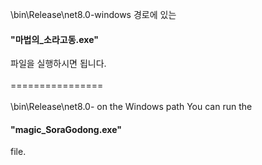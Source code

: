 \bin\Release\net8.0-windows 경로에 있는
<h4>"마법의_소라고동.exe"</h4>파일을 실행하시면 됩니다.
<br>
<br>
================
<br>
<br>
\bin\Release\net8.0- on the Windows path
You can run the <h4>"magic_SoraGodong.exe"</h4> file.
